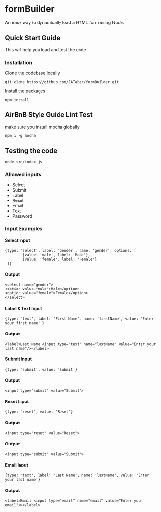 # formBuilder

An easy way to dynamically load a HTML form using Node.

## Quick Start Guide

This will help you load and test the code

### Installation

Clone the codebase locally

`git clone https://github.com/JATaber/formBuilder.git`

Install the packages

`npm install`

## AirBnB Style Guide Lint Test

make sure you install mocha globally

`npm i -g mocha`

## Testing the code

`node src/index.js`

### Allowed inputs

* Select
* Submit
* Label
* Reset
* Email
* Text
* Password

### Input Examples

#### Select Input
```
{type: 'select', label: 'Gender', name: 'gender', options: [
        {value: 'male', label: 'Male'},
        {value: 'female', label: 'Female'}
 ]}

```
#### Output
```
<select name="gender">
<option value="male">Male</option>
<option value="female">Female</option>
</select>
```
#### Label & Text Input
```
{type: 'text', label: 'First Name', name: 'firstName', value: 'Enter your first name' }
```
#### Output
```
<label>Last Name <input type="text" name="lastName" value="Enter your last name"/></label>
```
#### Submit Input
```
{type: 'submit', value: 'Submit'}
```
#### Output
```
<input type="submit" value="Submit">
```
#### Reset Input
```
{type: 'reset', value: 'Reset'}
```
#### Output
```
<input type="reset" value="Reset">
```
#### Output
```
<input type="submit" value="Submit">
```
#### Email Input
```
{type: 'text', label: 'Last Name', name: 'lastName', value: 'Enter your last name'}
```
#### Output
```
<label>Email <input type="email" name="email" value="Enter your email"/></label>
```

